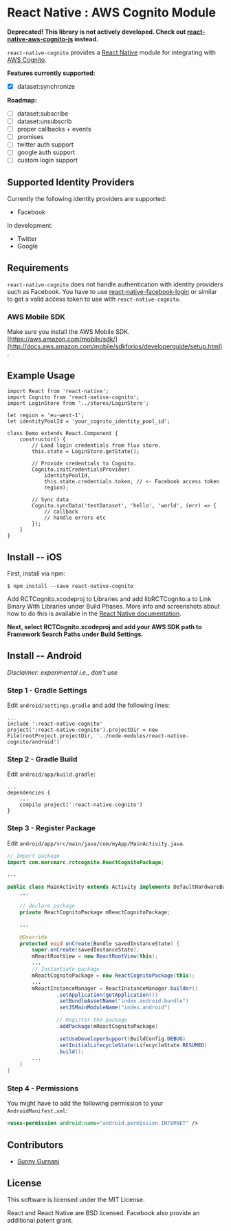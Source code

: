 # React Native : AWS Cognito Module

**Deprecated! This library is not actively developed. Check out [react-native-aws-cognito-js](http://github.com/AirLabsTeam/react-native-aws-cognito-js) instead.**

`react-native-cognito` provides a [React Native](http://facebook.github.io/react-native/) module for integrating with [AWS Cognito](https://aws.amazon.com/cognito/).

**Features currently supported:**

* [x] dataset:synchronize

**Roadmap:**

* [ ] dataset:subscribe
* [ ] dataset:unsubscrib
* [ ] proper callbacks + events
* [ ] promises
* [ ] twitter auth support
* [ ] google auth support
* [ ] custom login support

## Supported Identity Providers

Currently the following identity providers are supported:

- Facebook

In development:

- Twitter
- Google

## Requirements

`react-native-cognito` does not handle authentication with identity providers such as Facebook. You have to use [react-native-facebook-login](https://github.com/magus/react-native-facebook-login) or similar to get a valid access token to use with `react-native-cognito`.

### AWS Mobile SDK

Make sure you install the AWS Mobile SDK. [https://aws.amazon.com/mobile/sdk/](http://docs.aws.amazon.com/mobile/sdkforios/developerguide/setup.html).

## Example Usage

```es6
import React from 'react-native';
import Cognito from 'react-native-cognito';
import LoginStore from '../stores/LoginStore';

let region = 'eu-west-1';
let identityPoolId = 'your_cognito_identity_pool_id';

class Demo extends React.Component {
    constructor() {
        // Load login credentials from flux store.
        this.state = LoginStore.getState();

        // Provide credentials to Cognito.
        Cognito.initCredentialsProvider(
            identityPoolId,
            this.state.credentials.token, // <- Facebook access token
            region);

        // Sync data
        Cognito.syncData('testDataset', 'hello', 'world', (err) => {
            // callback
            // handle errors etc
        });
    }
}
```

## Install -- iOS

First, install via npm:

```
$ npm install --save react-native-cognito
```

Add RCTCognito.xcodeproj to Libraries and add libRCTCognito.a to Link Binary With Libraries under Build Phases. More info and screenshots about how to do this is available in the [React Native documentation](https://facebook.github.io/react-native/docs/linking-libraries-ios.html#content).

**Next, select RCTCognito.xcodeproj and add your AWS SDK path to Framework Search Paths under Build Settings.**

## Install -- Android

*Disclaimer: experimental i.e., don't use*

### Step 1 - Gradle Settings

Edit `android/settings.gradle` and add the following lines:

```
...
include ':react-native-cognito'
project(':react-native-cognito').projectDir = new File(rootProject.projectDir, '../node-modules/react-native-cognito/android')
```

### Step 2 - Gradle Build

Edit `android/app/build.gradle`:

```
...
dependencies {
    ...
    compile project(':react-native-cognito')
}
```

### Step 3 - Register Package

Edit `android/app/src/main/java/com/myApp/MainActivity.java`.

```java
// Import package
import com.morcmarc.rctcognito.ReactCognitoPackage;

...

public class MainActivity extends Activity implements DefaultHardwareBackBtnHandler {
    ...

    // declare package
    private ReactCognitoPackage mReactCognitoPackage;

    ...

    @Override
    protected void onCreate(Bundle savedInstanceState) {
        super.onCreate(savedInstanceState);
        mReactRootView = new ReactRootView(this);
        ...
        // Instantiate package
        mReactCognitoPackage = new ReactCognitoPackage(this);
        ...
        mReactInstanceManager = ReactInstanceManager.builder()
                .setApplication(getApplication())
                .setBundleAssetName("index.android.bundle")
                .setJSMainModuleName("index.android")

                // Register the package
                .addPackage(mReactCognitoPackage)

                .setUseDeveloperSupport(BuildConfig.DEBUG)
                .setInitialLifecycleState(LifecycleState.RESUMED)
                .build();
        ...
    }
}
```

### Step 4 - Permissions

You might have to add the following permission to your `AndroidManifest.xml`:

```xml
<uses-permission android:name="android.permission.INTERNET" />
```

## Contributors

- [Sunny Gurnani](https://github.com/SunnyGurnani)

## License

This software is licensed under the MIT License.

React and React Native are BSD licensed. Facebook also provide an additional patent grant.
